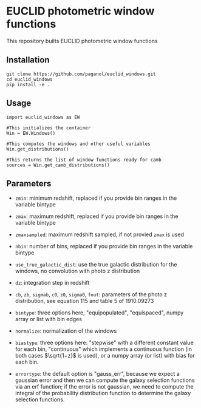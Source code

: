 # EUCLID photometric window functions 

This repository builts EUCLID photometric window functions

## Installation

```
git clone https://github.com/paganol/euclid_windows.git 
cd euclid_windows
pip install -e .
```

## Usage
```
import euclid_windows as EW

#This initializes the container 
Win = EW.Windows()

#This computes the windows and other useful variables
Win.get_distributions()

#This returns the list of window functions ready for camb
sources = Win.get_camb_distributions()
```

## Parameters

- ``zmin``: minimum redshift, replaced if you provide bin ranges in the variable bintype

- ``zmax``: maximum redshift, replaced if you provide bin ranges in the variable bintype

- ``zmaxsampled``: maximum redshift sampled, if not provied ``zmax`` is used 

- ``nbin``: number of bins, replaced if you provide bin ranges in the variable bintype

-  ``use_true_galactic_dist``: use the true galactic distribution for the windows, no 
   convolution with photo z distribution

- ``dz``: integration step in redshift

- ``cb``, ``zb``, ``sigmab``, ``c0``, ``z0``, ``sigma0``, ``fout``: parameters of the 
    photo z distribution, see equation 115 and table 5 of 1910.09273

- ``bintype``: three options here, "equipopulated", "equispaced", numpy array or list with 
  bin edges 

- ``normalize``: normalization of the windows

- ``biastype``: three options here: "stepwise" with a different constant value for each bin,
  "continuous" which implements a continuous function (in both cases $\sqrt{1+z}$ is used), or
  a numpy array (or list) with bias for each bin.
 
- ``errortype``: the default option is "gauss_err", because we expect a gaussian error and 
    then we can compute the galaxy selection functions via an erf function; if the error is not 
    gaussian, we need to compute the integral of the probability distribution function to determine 
    the galaxy selection functions.
 

